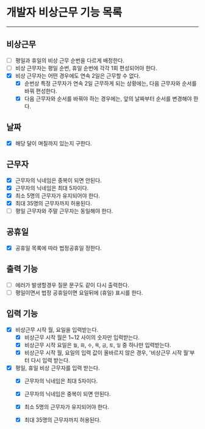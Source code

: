 # 개발자 비상근무 기능 목록

-----

## 비상근무
- [ ] 평일과 휴일의 비상 근무 순번을 다르게 배정한다.
- [ ] 비상 근무자는 평일 순번, 휴일 순번에 각각 1회 편성되어야 한다.
- [x] 비상 근무자는 어떤 경우에도 연속 2일은 근무할 수 없다.
  - [x] 순번상 특정 근무자가 연속 2일 근무하게 되는 상황에는, 다음 근무자와 순서를 바꿔 편성한다.
  - [x] 다음 근무자와 순서를 바꿔야 하는 경우에는, 앞의 날짜부터 순서를 변경해야 한다.

## 날짜
- [x] 해당 달이 며칠까지 있는지 구한다. 

## 근무자
- [x] 근무자의 닉네임은 중복이 되면 안된다.
- [x] 근무자의 닉네임은 최대 5자이다.
- [x] 최소 5명의 근무자가 유지되어야 한다.
- [x] 최대 35명의 근무자까지 허용된다.
- [ ] 평일 근무자와 주말 근무자는 동일해야 한다.

## 공휴일
- [x] 공휴일 목록에 따라 법정공휴일 정한다.

## 출력 기능
- [ ] 에러가 발생할경우 질문 문구도 같이 다시 출력한다.
- [ ] 평일이면서 법정 공휴일이면 요일뒤에 (휴일) 표시를 한다.

## 입력 기능
- [x] 비상근무 시작 월, 요일을 입력받는다.
  - [x] 비상근무 시작 월은 1~12 사이의 숫자만 입력받는다.
  - [x] 비상근무 시작 요일은 `월`, `화`, `수`, `목`, `금`, `토`, `일` 중 하나만 입력받는다.
  - [x] 비상근무 시작 월, 요일의 입력 값이 올바르지 않은 경우, '비상근무 시작 월'부터 다시 입력 받는다.
- [x] 평일, 휴일 비상 근무자를 입력 받는다.
  - [x] 근무자의 닉네임은 최대 5자이다.
  - [x] 근무자의 닉네임은 중복이 되면 안된다.
  - [x] 최소 5명의 근무자가 유지되어야 한다.
  - [x] 최대 35명의 근무자까지 허용된다.

